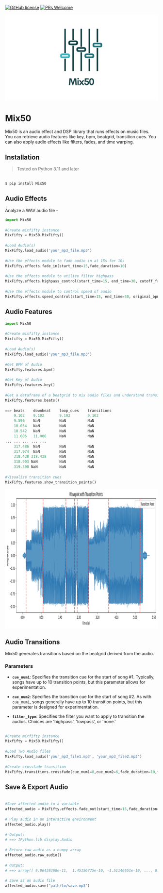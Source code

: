 
[![GitHub license](https://img.shields.io/github/license/Naereen/StrapDown.js.svg)](https://github.com/Naereen/StrapDown.js/blob/master/LICENSE)
[![PRs Welcome](https://img.shields.io/badge/PRs-welcome-brightgreen.svg?style=flat-square)](http://makeapullrequest.com)

<picture>
  <source srcset="./Images/mix50-inverted.png" media="(prefers-color-scheme: dark)" />
  <img src="./Images/transparent3.png" alt="Your image description">
</picture>

# Mix50
Mix50 is an audio effect and DSP library that runs effects on music files. 
You can retrieve audio features like key, bpm, beatgrid, transition cues. You can also apply audio effects like filters, fades, and time warping.


## Installation
> Tested on Python 3.11 and later
```bash

$ pip install Mix50
```

## Audio Effects 
Analyze a WAV audio file -
```python
import Mix50

#Create mixfifty instance
Mixfifty = Mix50.MixFifty()

#Load Audio(s)
MixFifty.load_audio('your_mp3_file.mp3')

#Use the effects module to fade audio in at 15s for 10s
MixFifty.effects.fade_in(start_time=15,fade_duration=10)

#Use the effects module to utilize filter highpass
MixFifty.effects.highpass_control(start_time=15, end_time=30, cutoff_freq=1000)

#Use the effects module to control speed of audio
MixFifty.effects.speed_control(start_time=15, end_time=30, original_bpm=126, new_bpm=120)
```

## Audio Features 

```python
import Mix50

#Create mixfifty instance
Mixfifty = Mix50.MixFifty()

#Load Audio(s)
MixFifty.load_audio('your_mp3_file.mp3')

#Get BPM of Audio
MixFifty.features.bpm()

#Get Key of Audio
MixFifty.features.key()

#Get a dataframe of a beatgrid to mix audio files and understand transition cues
MixFifty.features.beats()

==> beats    downbeat    loop_cues    transitions
    9.102    9.102       9.102        9.102
    9.590    NaN         NaN          NaN
    10.054   NaN         NaN          NaN
    10.542   NaN         NaN          NaN
    11.006   11.006      NaN          NaN
... ... ... ... ...
    317.486  NaN         NaN          NaN
    317.974  NaN         NaN          NaN
    318.438 318.438      NaN          NaN
    318.903 NaN          NaN          NaN
    319.390 NaN          NaN          NaN

#Visualize transition cues
MixFifty.features.show_transition_points()

```
<p align="center">
  <img width="1000" height="460" src="./Images/transition_cues.png">
</p>


## Audio Transitions

Mix50 generates transitions based on the beatgrid derived from the audio.

### Parameters

- **`cue_num1`**: Specifies the transition cue for the start of song #1. Typically, songs have up to 10 transition points, but this parameter allows for experimentation.
  
- **`cue_num2`**: Specifies the transition cue for the start of song #2. As with `cue_num1`, songs generally have up to 10 transition points, but this parameter is designed for experimentation.

- **`filter_type`**: Specifies the filter you want to apply to transition the audios. Choices are 'highpass', 'lowpass', or 'none.'
```python

#Create mixfifty instance
Mixfifty = Mix50.MixFifty()

#Load Two Audio files
MixFifty.load_audio('your_mp3_file1.mp3', 'your_mp3_file2.mp3')

#Create crossfade transition
MixFifty.transitions.crossfade(cue_num1=8,cue_num2=6,fade_duration=10,filter_type='none')
```

## Save & Export Audio

```python

#Save affected audio to a variable 
affected_audio = MixFifty.effects.fade_out(start_time=15,fade_duration=15)

# Play audio in an interactive environment
affected_audio.play()

# Output:
# ==> IPython.lib.display.Audio

# Return raw audio as a numpy array
affected_audio.raw_audio()

# Output:
# ==> array([ 9.06439368e-11,  1.45156775e-10, -1.51146651e-10, ..., 0.00000000e+00,  0.00000000e+00,  0.00000000e+00])

# Save as an audio file
affected_audio.save("path/to/save.mp3")

```